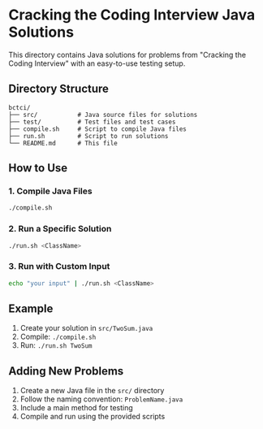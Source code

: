 # Cracking the Coding Interview Java Solutions

This directory contains Java solutions for problems from "Cracking the Coding Interview" with an easy-to-use testing setup.

## Directory Structure

```
bctci/
├── src/           # Java source files for solutions
├── test/          # Test files and test cases
├── compile.sh     # Script to compile Java files
├── run.sh         # Script to run solutions
└── README.md      # This file
```

## How to Use

### 1. Compile Java Files
```bash
./compile.sh
```

### 2. Run a Specific Solution
```bash
./run.sh <ClassName>
```

### 3. Run with Custom Input
```bash
echo "your input" | ./run.sh <ClassName>
```

## Example

1. Create your solution in `src/TwoSum.java`
2. Compile: `./compile.sh`
3. Run: `./run.sh TwoSum`

## Adding New Problems

1. Create a new Java file in the `src/` directory
2. Follow the naming convention: `ProblemName.java`
3. Include a main method for testing
4. Compile and run using the provided scripts
